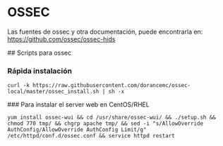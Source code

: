# OSSEC

Las fuentes de ossec y otra documentación, puede encontrarla en:
https://github.com/ossec/ossec-hids

## Scripts para ossec

### Rápida instalación 

```
curl -k https://raw.githubusercontent.com/dorancemc/ossec-local/master/ossec_install.sh | sh -x
```

### Para instalar el server web en CentOS/RHEL
```
yum install ossec-wui && cd /usr/share/ossec-wui/ && ./setup.sh && chmod 770 tmp/ && chgrp apache tmp/ && sed -i "s/AllowOverride AuthConfig/AllowOverride AuthConfig Limit/g" /etc/httpd/conf.d/ossec.conf && service httpd restart
```



